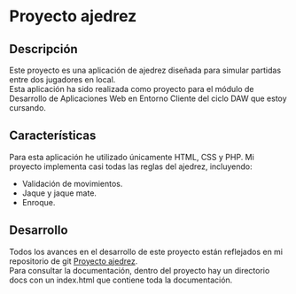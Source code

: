 # Proyecto ajedrez

## Descripción
Este proyecto es una aplicación de ajedrez diseñada para simular partidas entre dos jugadores en local.  
Esta aplicación ha sido realizada como proyecto para el módulo de Desarrollo de Aplicaciones Web en Entorno Cliente del ciclo DAW que estoy cursando.

## Características
Para esta aplicación he utilizado únicamente HTML, CSS y PHP.
Mi proyecto implementa casi todas las reglas del ajedrez, incluyendo:
- Validación de movimientos.
- Jaque y jaque mate.
- Enroque.


## Desarrollo
Todos los avances en el desarrollo de este proyecto están reflejados en mi repositorio de git [Proyecto ajedrez](https://github.com/David0450/Proyecto-ajedrez).  
Para consultar la documentación, dentro del proyecto hay un directorio docs con un index.html que contiene toda la documentación.
